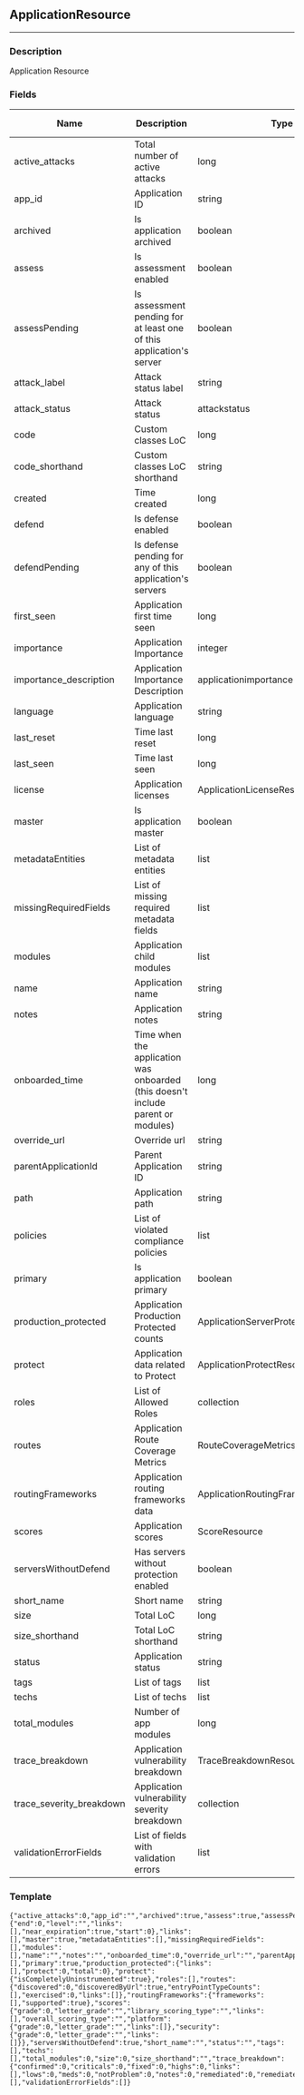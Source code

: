 ## ApplicationResource
---
### Description
Application Resource
### Fields
| Name | Description | Type | Allowed Values | Required |
| ---- | ----------- | ---- | -------------- | -------- |
| active_attacks | Total number of active attacks | long |  | false |
| app_id | Application ID | string |  | false |
| archived | Is application archived | boolean |  | false |
| assess | Is assessment enabled | boolean |  | false |
| assessPending | Is assessment pending for at least one of this application&#x27;s server | boolean |  | false |
| attack_label | Attack status label | string |  | false |
| attack_status | Attack status | attackstatus |  | false |
| code | Custom classes LoC | long |  | false |
| code_shorthand | Custom classes LoC shorthand | string |  | false |
| created | Time created | long |  | false |
| defend | Is defense enabled | boolean |  | false |
| defendPending | Is defense pending for any of this application&#x27;s servers | boolean |  | false |
| first_seen | Application first time seen | long |  | false |
| importance | Application Importance | integer |  | false |
| importance_description | Application Importance Description | applicationimportance |  | false |
| language | Application language | string |  | false |
| last_reset | Time last reset | long |  | false |
| last_seen | Time last seen | long |  | false |
| license | Application licenses | ApplicationLicenseResource |  | false |
| master | Is application master | boolean |  | false |
| metadataEntities | List of metadata entities | list |  | false |
| missingRequiredFields | List of missing required metadata fields | list |  | false |
| modules | Application child modules | list |  | false |
| name | Application name | string |  | false |
| notes | Application notes | string |  | false |
| onboarded_time | Time when the application was onboarded (this doesn&#x27;t include parent or modules) | long |  | false |
| override_url | Override url | string |  | false |
| parentApplicationId | Parent Application ID | string |  | false |
| path | Application path | string |  | false |
| policies | List of violated compliance policies | list |  | false |
| primary | Is application primary | boolean |  | false |
| production_protected | Application Production Protected counts | ApplicationServerProtectionResource |  | false |
| protect | Application data related to Protect | ApplicationProtectResource |  | false |
| roles | List of Allowed Roles | collection |  | false |
| routes | Application Route Coverage Metrics | RouteCoverageMetricsResource |  | false |
| routingFrameworks | Application routing frameworks data | ApplicationRoutingFrameworkResource |  | false |
| scores | Application scores | ScoreResource |  | false |
| serversWithoutDefend | Has servers without protection enabled | boolean |  | false |
| short_name | Short name | string |  | false |
| size | Total LoC | long |  | false |
| size_shorthand | Total LoC shorthand | string |  | false |
| status | Application status | string |  | false |
| tags | List of tags | list |  | false |
| techs | List of techs | list |  | false |
| total_modules | Number of app modules | long |  | false |
| trace_breakdown | Application vulnerability breakdown | TraceBreakdownResource |  | false |
| trace_severity_breakdown | Application vulnerability severity breakdown | collection |  | false |
| validationErrorFields | List of fields with validation errors | list |  | false |
### Template
```
{"active_attacks":0,"app_id":"","archived":true,"assess":true,"assessPending":true,"attack_label":"","attack_status":"","created":0,"code":0,"code_shorthand":"","defend":true,"defendPending":true,"first_seen":0,"importance":0,"importance_description":"","language":"","last_reset":0,"last_seen":0,"license":{"end":0,"level":"","links":[],"near_expiration":true,"start":0},"links":[],"master":true,"metadataEntities":[],"missingRequiredFields":[],"modules":[],"name":"","notes":"","onboarded_time":0,"override_url":"","parentApplicationId":"","path":"","policies":[],"primary":true,"production_protected":{"links":[],"protect":0,"total":0},"protect":{"isCompletelyUninstrumented":true},"roles":[],"routes":{"discovered":0,"discoveredByUrl":true,"entryPointTypeCounts":[],"exercised":0,"links":[]},"routingFrameworks":{"frameworks":[],"supported":true},"scores":{"grade":0,"letter_grade":"","library_scoring_type":"","links":[],"overall_scoring_type":"","platform":{"grade":0,"letter_grade":"","links":[]},"security":{"grade":0,"letter_grade":"","links":[]}},"serversWithoutDefend":true,"short_name":"","status":"","tags":[],"techs":[],"total_modules":0,"size":0,"size_shorthand":"","trace_breakdown":{"confirmed":0,"criticals":0,"fixed":0,"highs":0,"links":[],"lows":0,"meds":0,"notProblem":0,"notes":0,"remediated":0,"remediatedAutoVerified":0,"reported":0,"safes":0,"suspicious":0,"traces":0,"triaged":0},"trace_severity_breakdown":[],"validationErrorFields":[]}
```
